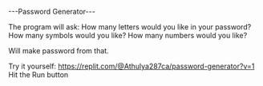 ---Password Generator---

The program will ask:
How many letters would you like in your password?
How many symbols would you like?
How many numbers would you like?

Will make password from that. 

Try it yourself: https://replit.com/@Athulya287ca/password-generator?v=1
 Hit the Run button
